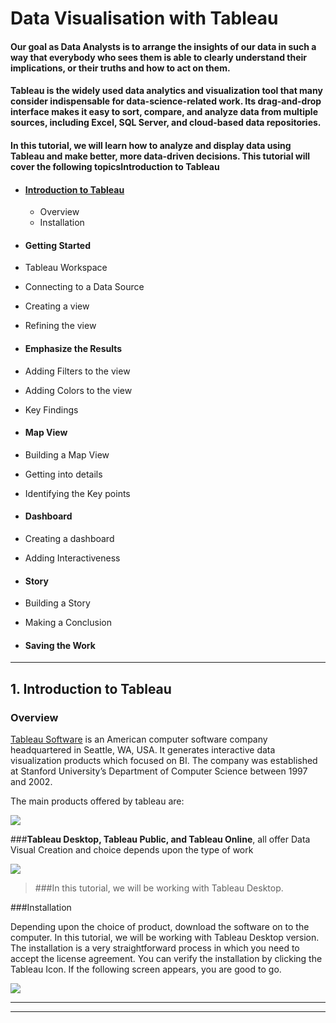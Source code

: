 # Data Visualisation with Tableau

#### Our goal as Data Analysts is to arrange the insights of our data in such a way that everybody who sees them is able to clearly understand their implications, or their truths and how to act on them.

#### Tableau is the widely used data analytics and visualization tool that many consider indispensable for data-science-related work. Its drag-and-drop interface makes it easy to sort, compare, and analyze data from multiple sources, including Excel, SQL Server, and cloud-based data repositories.

#### In this tutorial, we will learn how to analyze and display data using Tableau and make better, more data-driven decisions. This tutorial will cover the following topicsIntroduction to Tableau

* #### [Introduction to Tableau](#introduction-to-tableau)
  * Overview
  * Installation

* #### Getting Started
 * Tableau Workspace
 * Connecting  to a Data Source 
 * Creating a view
 * Refining the view

* #### Emphasize the Results 
 * Adding Filters to the view
 * Adding Colors to the view
 * Key Findings

* #### Map View
 * Building a Map View
 * Getting into details
 *  Identifying the Key points

* #### Dashboard
 * Creating a dashboard
 * Adding Interactiveness 

* #### Story
 * Building a Story
 * Making a Conclusion

* #### Saving the Work

***



## <a name="introduction-to-tableau"></a>1. Introduction to Tableau

### Overview

[Tableau Software](https://www.tableau.com/)  is an American computer software company headquartered in Seattle, WA, USA. It generates interactive data visualization products which focused on BI. The company was established at Stanford University’s Department of Computer Science between 1997 and 2002.

The main products offered by  tableau are:

![](https://github.com/parulnith/Data-Visualisation-with-tableau/blob/master/%20images%20and%20gifs/Images/Introduction%20to%20tableau/Tableau%20Product%20suite.png)

###**Tableau Desktop, Tableau Public, and Tableau Online**, all offer Data Visual Creation and choice depends upon the type of work

![](https://github.com/parulnith/Data-Visualisation-with-tableau/blob/master/%20images%20and%20gifs/Images/Introduction%20to%20tableau/Tableau%20Products.png)

> ###In this tutorial, we will be working with Tableau Desktop.



###Installation

Depending upon the choice of product, download the software on to the computer. In this tutorial, we will be working with Tableau Desktop version. The installation is a very straightforward process in which you need to accept the license agreement. You can verify the installation by clicking the Tableau Icon. If the following screen appears, you are good to go.

![](https://github.com/parulnith/Data-Visualisation-with-tableau/blob/master/%20images%20and%20gifs/Images/Introduction%20to%20tableau/installation.png)

***











----------------------------------------------------------------------------



